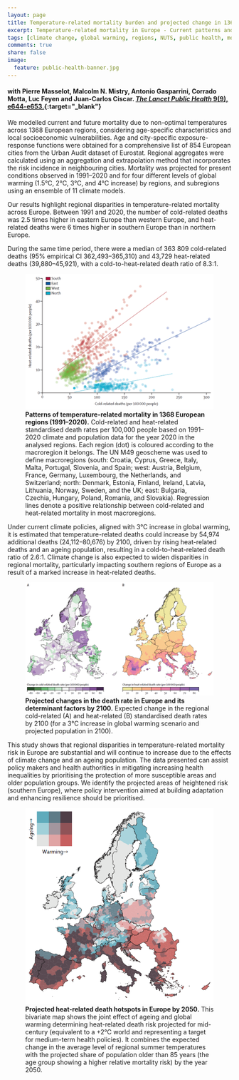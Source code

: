 ```yaml
---
layout: page
title: Temperature-related mortality burden and projected change in 1368 European regions - A modelling study
excerpt: Temperature-related mortality in Europe - Current patterns and projected change
tags: [climate change, global warming, regions, NUTS, public health, mortality, ageing, adaptation]
comments: true
share: false
image:
  feature: public-health-banner.jpg
---
```


#### with Pierre Masselot, Malcolm N. Mistry, Antonio Gasparrini, Corrado Motta, Luc Feyen and Juan-Carlos Ciscar. [*The Lancet Public Health* 9(9), e644-e653.](https://www.thelancet.com/journals/lanpub/article/PIiS2468-2667(24)00179-8/fulltext){:target="_blank"}

We modelled current and future mortality due to non-optimal temperatures across 1368 European regions, considering age-specific characteristics and local socioeconomic vulnerabilities. Age and city-specific exposure-response functions were obtained for a comprehensive list of 854 European cities from the Urban Audit dataset of Eurostat. Regional aggregates were calculated using an aggregation and extrapolation method that incorporates the risk incidence in neighbouring cities. Mortality was projected for present conditions observed in 1991–2020 and for four different levels of global warming (1.5°C, 2°C, 3°C, and 4°C increase) by regions, and subregions using an ensemble of 11 climate models.

Our results highlight regional disparities in temperature-related mortality across Europe. Between 1991 and 2020, the number of cold-related deaths was 2.5 times higher in eastern Europe than western Europe, and heat-related deaths were 6 times higher in southern Europe than in northern Europe.

During the same time period, there were a median of 363 809 cold-related deaths (95% empirical CI 362,493–365,310) and 43,729 heat-related deaths (39,880–45,921), with a cold-to-heat-related death ratio of 8.3:1.

<figure>
	<a href="/images/DGL22_Fig1.png"><img src="/images/DGL22_Fig1.png"></a>
	<figcaption><b>Patterns of temperature-related mortality in 1368 European regions (1991–2020).</b> Cold-related and heat-related standardised death rates per 100,000 people based on 1991–2020 climate and population data for the year 2020 in the analysed regions. Each region (dot) is coloured according to the macroregion it belongs. The UN M49 geoscheme was used to define macroregions (south: Croatia, Cyprus, Greece, Italy, Malta, Portugal, Slovenia, and Spain; west: Austria, Belgium, France, Germany, Luxembourg, the Netherlands, and Switzerland; north: Denmark, Estonia, Finland, Ireland, Latvia, Lithuania, Norway, Sweden, and the UK; east: Bulgaria, Czechia, Hungary, Poland, Romania, and Slovakia). Regression lines denote a positive relationship between cold-related and heat-related mortality in most macroregions.</figcaption>
</figure>

Under current climate policies, aligned with 3°C increase in global warming, it is estimated that temperature-related deaths could increase by 54,974 additional deaths (24,112–80,676) by 2100, driven by rising heat-related deaths and an ageing population, resulting in a cold-to-heat-related death ratio of 2.6:1. Climate change is also expected to widen disparities in regional mortality, particularly impacting southern regions of Europe as a result of a marked increase in heat-related deaths.

<figure>
	<a href="/images/DGL22_Fig3.png"><img src="/images/DGL22_Fig3.png"></a>
	<figcaption><b>Projected changes in the death rate in Europe and its determinant factors by 2100.</b> Expected change in the regional cold-related (A) and heat-related (B) standardised death rates by 2100 (for a 3°C increase in global warming scenario and projected population in 2100).</figcaption>
</figure>

This study shows that regional disparities in temperature-related mortality risk in Europe are substantial and will continue to increase due to the effects of climate change and an ageing population. The data presented can assist policy makers and health authorities in mitigating increasing health inequalities by prioritising the protection of more susceptible areas and older population groups. We identify the projected areas of heightened risk (southern Europe), where policy intervention aimed at building adaptation and enhancing resilience should be prioritised.

<figure>
	<a href="/images/DGL22_Fig4.png"><img src="/images/DGL22_Fig4.png"></a>
	<figcaption><b>Projected heat-related death hotspots in Europe by 2050.</b> This bivariate map shows the joint effect of ageing and global warming determining heat-related death risk projected for mid-century (equivalent to a +2°C world and representing a target for medium-term health policies). It combines the expected change in the average level of regional summer temperatures with the projected share of population older than 85 years (the age group showing a higher relative mortality risk) by the year 2050.</figcaption>
</figure>
